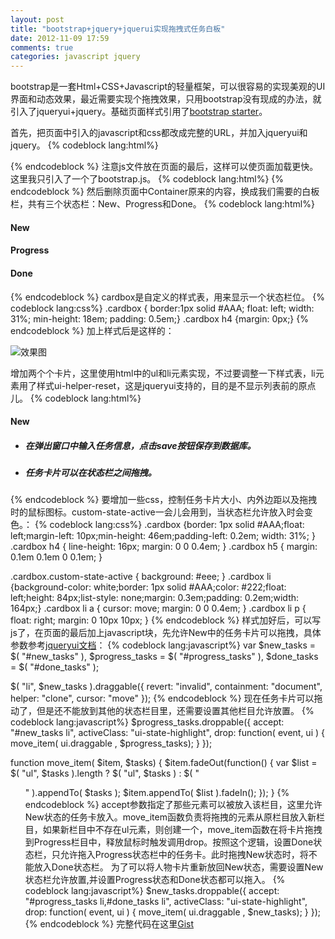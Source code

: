 ```yaml
---
layout: post
title: "bootstrap+jquery+jquerui实现拖拽式任务白板"
date: 2012-11-09 17:59
comments: true
categories: javascript jquery
---
```


bootstrap是一套Html+CSS+Javascript的轻量框架，可以很容易的实现美观的UI界面和动态效果，最近需要实现个拖拽效果，只用bootstrap没有现成的办法，就引入了jqueryui+jquery。基础页面样式引用了[bootstrap starter](http://twitter.github.com/bootstrap/examples/starter-template.html)。

首先，把页面中引入的javascript和css都改成完整的URL，并加入jqueryui和jquery。
{% codeblock lang:html%}
<link href="http://twitter.github.com/bootstrap/assets/css/bootstrap.css" rel="stylesheet">
<link href="http://twitter.github.com/bootstrap/assets/css/doc.css" rel="stylesheet">
<link href="http://code.jquery.com/ui/1.9.1/themes/base/jquery-ui.css" rel="stylesheet"/>
<link href="http://twitter.github.com/bootstrap/assets/css/bootstrap-responsive.css" rel="stylesheet">
{% endcodeblock %}
注意js文件放在页面的最后，这样可以使页面加载更快。这里我只引入了一个了bootstrap.js。
{% codeblock lang:html%}
<script src="http://twitter.github.com/bootstrap/assets/js/jquery.js"></script>
<script src="http://code.jquery.com/ui/1.9.1/jquery-ui.js"></script>
<script src="http://twitter.github.com/bootstrap/assets/js/bootstrap.js"></script>
{% endcodeblock %}
然后删除页面中Container原来的内容，换成我们需要的白板栏，共有三个状态栏：New、Progress和Done。
{% codeblock lang:html%}
<div class="container">
    <div id="new_tasks" class="cardbox">
      <h4 class="page-header">New</h4>
    </div>
    <div id="progress_tasks"  class="cardbox">
      <h4 class="page-header">Progress</h4>
    </div>
    <div id="done_tasks"  class="cardbox">
      <h4 class="page-header">Done</h4>
    </div>
</div>
{% endcodeblock %}
cardbox是自定义的样式表，用来显示一个状态栏位。
{% codeblock lang:css%}
.cardbox { border:1px solid #AAA; float: left; width: 31%; min-height: 18em; padding: 0.5em;}
.cardbox h4 {margin: 0px;}
{% endcodeblock %}
加上样式后是这样的：

![效果图](http://archiechen.github.com/images/bootstrap.png)

增加两个个卡片，这里使用html中的ul和li元素实现，不过要调整一下样式表，li元素用了样式ui-helper-reset，这是jqueryui支持的，目的是不显示列表前的原点儿。
{% codeblock lang:html%}
<div class="cardbox">
    <h4 class="page-header">New</h4>
    <ul class="ui-helper-reset">
        <li><h5>在弹出窗口中输入任务信息，点击save按钮保存到数据库。</h5></li>
        <li><h5>任务卡片可以在状态栏之间拖拽。</h5></li>
    </ul>
</div>
{% endcodeblock %}
要增加一些css，控制任务卡片大小、内外边距以及拖拽时的鼠标图标。custom-state-active一会儿会用到，当状态栏允许放入时会变色。：
{% codeblock lang:css%}
.cardbox {border: 1px solid #AAA;float: left;margin-left: 10px;min-height: 46em;padding-left: 0.2em; width: 31%; }
.cardbox h4 { line-height: 16px; margin: 0 0 0.4em; }
.cardbox h5 { margin: 0.1em 0.1em 0 0.1em; }

.cardbox.custom-state-active { background: #eee; }
.cardbox li {background-color: white;border: 1px solid #AAA;color: #222;float: left;height: 84px;list-style: none;margin: 0.3em;padding: 0.2em;width: 164px;}
.cardbox li a { cursor: move; margin: 0 0 0.4em; }
.cardbox li p { float: right; margin: 0 10px 10px; }
{% endcodeblock %}
样式加好后，可以写js了，在页面的最后加上javascript块，先允许New中的任务卡片可以拖拽，具体参数参考[jqueryui文档](http://api.jqueryui.com/draggable/)：
{% codeblock lang:javascript%}
var $new_tasks = $( "#new_tasks" ),
    $progress_tasks = $( "#progress_tasks" ),
    $done_tasks = $( "#done_tasks" );

$( "li", $new_tasks ).draggable({
    revert: "invalid", 
    containment: "document",
    helper: "clone",
    cursor: "move"
});
{% endcodeblock %}
现在任务卡片可以拖动了，但是还不能放到其他的状态栏目里，还需要设置其他栏目允许放置。
{% codeblock lang:javascript%}
$progress_tasks.droppable({
    accept: "#new_tasks li",
    activeClass: "ui-state-highlight",
    drop: function( event, ui ) {
        move_item( ui.draggable , $progress_tasks);
    }
});

function move_item( $item, $tasks) {
    $item.fadeOut(function() {
        var $list = $( "ul", $tasks ).length ?
            $( "ul", $tasks ) :
            $( "<ul class='ui-helper-reset'/>" ).appendTo( $tasks );
        $item.appendTo( $list ).fadeIn();
    });
}
{% endcodeblock %}
accept参数指定了那些元素可以被放入该栏目，这里允许New状态的任务卡放入。move_item函数负责将拖拽的元素从原栏目放入新栏目，如果新栏目中不存在ul元素，则创建一个，move_item函数在将卡片拖拽到Progress栏目中，释放鼠标时触发调用drop。按照这个逻辑，设置Done状态栏，只允许拖入Progress状态栏中的任务卡。此时拖拽New状态时，将不能放入Done状态栏。
为了可以将人物卡片重新放回New状态，需要设置New状态栏允许放置,并设置Progress状态和Done状态都可以拖入。
{% codeblock lang:javascript%}
$new_tasks.droppable({
    accept: "#progress_tasks li,#done_tasks li",
    activeClass: "ui-state-highlight",
    drop: function( event, ui ) {
        move_item( ui.draggable , $new_tasks);
    }
});
{% endcodeblock %}
完整代码在这里[Gist](https://gist.github.com/4045555)